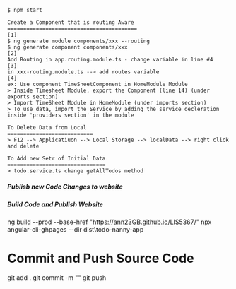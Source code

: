
```shell
$ npm start

Create a Component that is routing Aware
=========================================
[1]
$ ng generate module components/xxx --routing
$ ng generate component components/xxx
[2]
Add Routing in app.routing.module.ts - change variable in line #4
[3]
in xxx-routing.module.ts --> add routes variable
[4]
ex: Use component TimeSheetComponent in HomeModule Module
> Inside Timesheet Module, export the Component (line 14) (under exports section)
> Import TimeSheet Module in HomeModule (under imports section)
> To use data, import the Service by adding the service decleration inside 'providers section' in the module

To Delete Data from Local
===========================
> F12 --> Applicatiuon --> Local Storage --> localData --> right click and delete

To Add new Setr of Initial Data
===============================
> todo.service.ts change getAllTodos method

```


##### Publisb new Code Changes to website

##### Build Code and Publish Website
ng build --prod --base-href "https://ann23GB.github.io/LIS5367/"
npx angular-cli-ghpages --dir  dist\todo-nanny-app

# Commit and Push Source Code
git add .
git commit -m ""
git push

